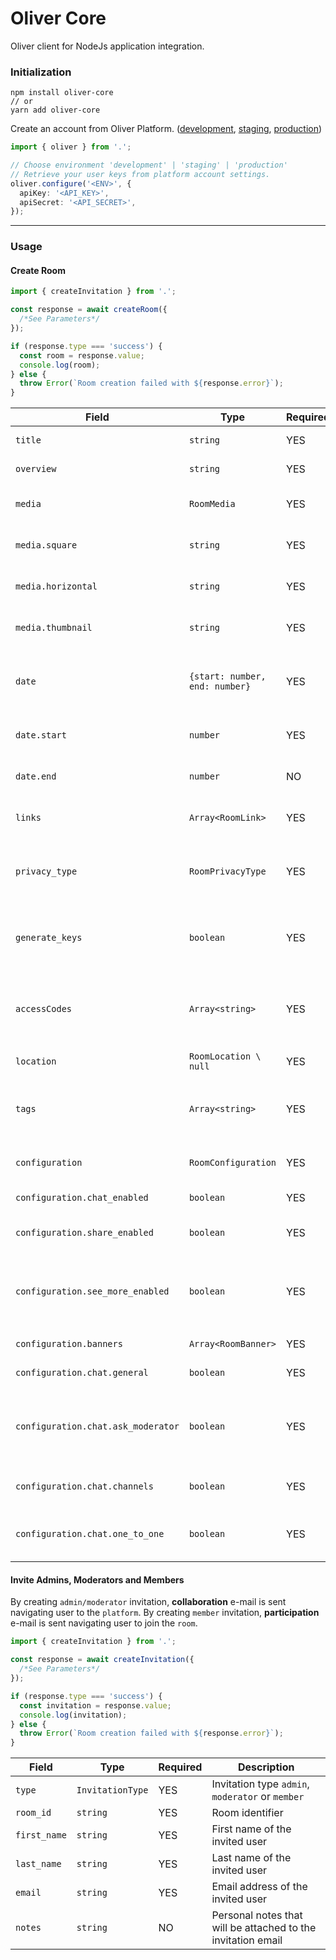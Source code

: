 # Oliver Core

Oliver client for NodeJs application integration.

### Initialization

```
npm install oliver-core
// or
yarn add oliver-core
```

Create an account from Oliver Platform. ([development](https://development.olvr.app), [staging](https://staging.olvr.app), [production](https://olvr.app))

```ts
import { oliver } from '.';

// Choose environment 'development' | 'staging' | 'production'
// Retrieve your user keys from platform account settings.
oliver.configure('<ENV>', {
  apiKey: '<API_KEY>',
  apiSecret: '<API_SECRET>',
});
```

---

### Usage

#### Create Room

```ts
import { createInvitation } from '.';

const response = await createRoom({
  /*See Parameters*/
});

if (response.type === 'success') {
  const room = response.value;
  console.log(room);
} else {
  throw Error(`Room creation failed with ${response.error}`);
}
```

| Field                              | Type                           | Required | Description                                                                       |
| ---------------------------------- | ------------------------------ | -------- | --------------------------------------------------------------------------------- |
| `title`                            | `string`                       | YES      | Name of the room                                                                  |
| `overview`                         | `string`                       | YES      | Description of the room                                                           |
| `media`                            | `RoomMedia`                    | YES      | Room media (requires 3 types of images)                                           |
| `media.square`                     | `string`                       | YES      | Square image url with aspect ratio (1:1)                                          |
| `media.horizontal`                 | `string`                       | YES      | Horizontal image with aspect ratio (106:46)                                       |
| `media.thumbnail`                  | `string`                       | YES      | Thumbnail image with aspect ratio (1:1)                                           |
| `date`                             | `{start: number, end: number}` | YES      | Content launch date, dates of the related event, meeting or product release       |
| `date.start`                       | `number`                       | YES      | Start timestamp (unix - seconds) of the launch                                    |
| `date.end`                         | `number`                       | NO       | End timestamp (unix - seconds) of the launch                                      |
| `links`                            | `Array<RoomLink>`              | YES      | Content related links that will be listed in the room                             |
| `privacy_type`                     | `RoomPrivacyType`              | YES      | Privacy type of the room. Determines user access level and type                   |
| `generate_keys`                    | `boolean`                      | YES      | Generates `RoomKeys` for the room. Must be `true` if privacy level is `managed`   |
| `accessCodes`                      | `Array<string>`                | YES      | Access codes for private rooms. Must be `not-empty` if privacy level is `private` |
| `location`                         | `RoomLocation \ null`          | YES      | Venue geo location                                                                |
| `tags`                             | `Array<string>`                | YES      | Tags for the room, will be using for indexing and search.                         |
| `configuration`                    | `RoomConfiguration`            | YES      | Customization configurations for the room                                         |
| `configuration.chat_enabled`       | `boolean`                      | YES      | Enable room chat                                                                  |
| `configuration.share_enabled`      | `boolean`                      | YES      | Enable room sharing by members                                                    |
| `configuration.see_more_enabled`   | `boolean`                      | YES      | Enable `PublisherSection` of room home that members see your other rooms          |
| `configuration.banners`            | `Array<RoomBanner>`            | YES      | Banners for branding                                                              |
| `configuration.chat.general`       | `boolean`                      | YES      | Enable general chat                                                               |
| `configuration.chat.ask_moderator` | `boolean`                      | YES      | Enable moderator-member direct chat, customer support for your members            |
| `configuration.chat.channels`      | `boolean`                      | YES      | Enable topic based chat channels                                                  |
| `configuration.chat.one_to_one`    | `boolean`                      | YES      | Enable one to one private chat between your room members                          |

#### Invite Admins, Moderators and Members

By creating `admin/moderator` invitation, **collaboration** e-mail is sent navigating user to the `platform`.
By creating `member` invitation, **participation** e-mail is sent navigating user to join the `room`.

```ts
import { createInvitation } from '.';

const response = await createInvitation({
  /*See Parameters*/
});

if (response.type === 'success') {
  const invitation = response.value;
  console.log(invitation);
} else {
  throw Error(`Room creation failed with ${response.error}`);
}
```

| Field        | Type             | Required | Description                                                  |
| ------------ | ---------------- | -------- | ------------------------------------------------------------ |
| `type`       | `InvitationType` | YES      | Invitation type `admin`, `moderator` or `member`             |
| `room_id`    | `string`         | YES      | Room identifier                                              |
| `first_name` | `string`         | YES      | First name of the invited user                               |
| `last_name`  | `string`         | YES      | Last name of the invited user                                |
| `email`      | `string`         | YES      | Email address of the invited user                            |
| `notes`      | `string`         | NO       | Personal notes that will be attached to the invitation email |
